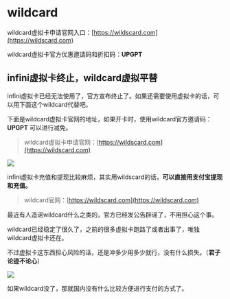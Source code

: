 # wildcard
wildcard虚拟卡申请官网入口：[https://wildscard.com](https://wildscard.com)

wildcard虚拟卡官方优惠邀请码和折扣码：**UPGPT**

## infini虚拟卡终止，wildcard虚拟平替

infini虚拟卡已经无法使用了，官方宣布终止了。如果还需要使用虚拟卡的话，可以用下面这个wildcard代替吧。

下面是wildcard虚拟卡官网的地址，如果开卡时，使用wildcard官方邀请码：**UPGPT** 可以进行减免。

> wildcard虚拟卡申请官网：[https://wildscard.com](https://wildscard.com)

![](https://files.mdnice.com/user/41479/3b1cd559-0bee-4f75-8fdb-d4f8c39a6f42.png)

infini虚拟卡充值和提现比较麻烦，其实用wildscard的话，**可以直接用支付宝提现和充值。**

> wildcard官网：[https://wildscard.com](https://wildscard.com)

最近有人造谣wildcard什么之类的，官方已经发公告辟谣了，不用担心这个事。 

wildcard已经稳定了很久了，之前的很多虚拟卡跑路了或者出事了，唯独wildcard虚拟卡还在。

不过虚拟卡这东西担心风险的话，还是冲多少用多少就行，没有什么损失。（**君子论迹不论心**）

![](https://files.mdnice.com/user/41479/4043c6cf-7bc4-42c7-a31d-f6048d04c0bc.png)

如果wildcard没了，那就国内没有什么比较方便进行支付的方式了。
